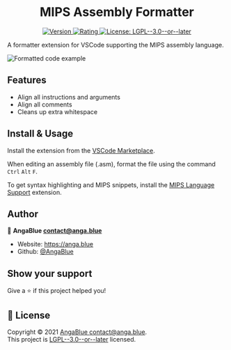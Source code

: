 <h1 align="center">MIPS Assembly Formatter</h1>
<p align="center">
  <a href="https://marketplace.visualstudio.com/items?itemName=AngaBlue.asm-formatter" target="_blank">
  <img alt="Version" src="https://img.shields.io/visual-studio-marketplace/v/AngaBlue.asm-formatter?label=Version" />
  </a>
    <a href="https://marketplace.visualstudio.com/items?itemName=AngaBlue.asm-formatter" target="_blank">
  <img alt="Rating" src="  https://img.shields.io/visual-studio-marketplace/stars/AngaBlue.asm-formatter?label=Rating" />
  </a>
  <a href="https://github.com/AngaBlue/asm-formatter/blob/master/LICENSE" target="_blank">
    <img alt="License: LGPL--3.0--or--later" src="https://img.shields.io/github/license/AngaBlue/asm-formatter?color=green&label=License" />
  </a>

</p>

A formatter extension for VSCode supporting the MIPS assembly language.

![Formatted code example](https://i.anga.blue/AaM5.png)

## Features

- Align all instructions and arguments
- Align all comments
- Cleans up extra whitespace

## Install & Usage

Install the extension from the [VSCode Marketplace](https://marketplace.visualstudio.com/items?itemName=AngaBlue.asm-formatter).

When editing an assembly file (.asm), format the file using the command `Ctrl` `Alt` `F`.

To get syntax highlighting and MIPS snippets, install the [MIPS Language Support](https://marketplace.visualstudio.com/items?itemName=kdarkhan.mips) extension.

## Author

👤 **AngaBlue <contact@anga.blue>**

- Website: https://anga.blue
- Github: [@AngaBlue](https://github.com/AngaBlue)

## Show your support

Give a ⭐️ if this project helped you!

## 📝 License

Copyright © 2021 [AngaBlue <contact@anga.blue>](https://github.com/AngaBlue).<br />
This project is [LGPL--3.0--or--later](https://github.com/AngaBlue/asm-formatter/blob/master/LICENSE) licensed.
